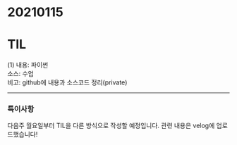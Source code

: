 # 20210115
# TIL

(1)
내용: 파이썬 <br>
소스: 수업<br>
비고: github에 내용과 소스코드 정리(private) <br>

---

### 특이사항

다음주 월요일부터 TIL을 다른 방식으로 작성할 예정입니다.
관련 내용은 velog에 업로드했습니다!

